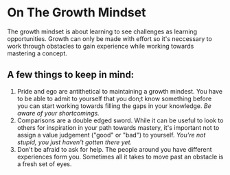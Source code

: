   # On The Growth Mindset
  
  The growth mindset is about learning to see challenges as learning opportunities. Growth can only be made with effort so it's neccessary to work through obstacles to gain experience while working towards mastering a concept.
  
  ## A few things to keep in mind:
  
  1. Pride and ego are antithetical to maintaining a growth mindest. You have to be able to admit to yourself that you don;t know something before you can start working towards filling the gaps in your knowledge. _Be aware of your shortcomings._
  2. Comparisons are a double edged sword. While it can be useful to look to others for inspiration in your path towards mastery, it's important not to assign a value judgement ("good" or "bad") to yourself. _You're not stupid, you just haven't gotten there yet._
  3. Don't be afraid to ask for help. The people around you have different experiences form you. Sometimes all it takes to move past an obstacle is a fresh set of eyes.
     
  
  

